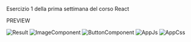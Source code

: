 Esercizio 1 della prima settimana del corso React

PREVIEW


![Result](https://user-images.githubusercontent.com/76778662/187237331-eb35df24-d813-40e7-826f-4cf9e1f66d23.png)
![ImageComponent](https://user-images.githubusercontent.com/76778662/187237363-3622a7f0-a4b3-4e58-9c19-b0364b0d0074.png)
![ButtonComponent](https://user-images.githubusercontent.com/76778662/187237378-a8b8b295-d1d0-4a79-a2cd-defd30ada303.png)
![AppJs](https://user-images.githubusercontent.com/76778662/187237397-f657a5b5-ad1b-491f-9e89-16e972803bfa.png)
![AppCss](https://user-images.githubusercontent.com/76778662/187237416-8069199f-09ad-47eb-946c-7aeeb01a4be5.png)

